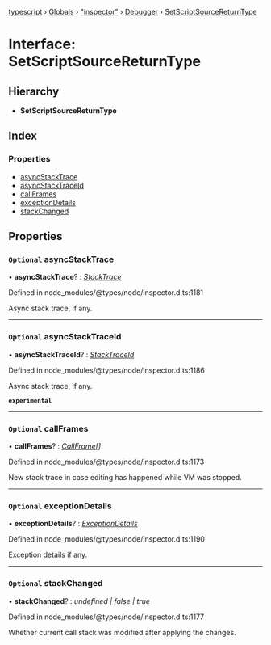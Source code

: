 [typescript](../README.md) › [Globals](../globals.md) › ["inspector"](../modules/_inspector_.md) › [Debugger](../modules/_inspector_.debugger.md) › [SetScriptSourceReturnType](_inspector_.debugger.setscriptsourcereturntype.md)

# Interface: SetScriptSourceReturnType

## Hierarchy

* **SetScriptSourceReturnType**

## Index

### Properties

* [asyncStackTrace](_inspector_.debugger.setscriptsourcereturntype.md#optional-asyncstacktrace)
* [asyncStackTraceId](_inspector_.debugger.setscriptsourcereturntype.md#optional-asyncstacktraceid)
* [callFrames](_inspector_.debugger.setscriptsourcereturntype.md#optional-callframes)
* [exceptionDetails](_inspector_.debugger.setscriptsourcereturntype.md#optional-exceptiondetails)
* [stackChanged](_inspector_.debugger.setscriptsourcereturntype.md#optional-stackchanged)

## Properties

### `Optional` asyncStackTrace

• **asyncStackTrace**? : *[StackTrace](_inspector_.runtime.stacktrace.md)*

Defined in node_modules/@types/node/inspector.d.ts:1181

Async stack trace, if any.

___

### `Optional` asyncStackTraceId

• **asyncStackTraceId**? : *[StackTraceId](_inspector_.runtime.stacktraceid.md)*

Defined in node_modules/@types/node/inspector.d.ts:1186

Async stack trace, if any.

**`experimental`** 

___

### `Optional` callFrames

• **callFrames**? : *[CallFrame](_inspector_.debugger.callframe.md)[]*

Defined in node_modules/@types/node/inspector.d.ts:1173

New stack trace in case editing has happened while VM was stopped.

___

### `Optional` exceptionDetails

• **exceptionDetails**? : *[ExceptionDetails](_inspector_.runtime.exceptiondetails.md)*

Defined in node_modules/@types/node/inspector.d.ts:1190

Exception details if any.

___

### `Optional` stackChanged

• **stackChanged**? : *undefined | false | true*

Defined in node_modules/@types/node/inspector.d.ts:1177

Whether current call stack  was modified after applying the changes.
